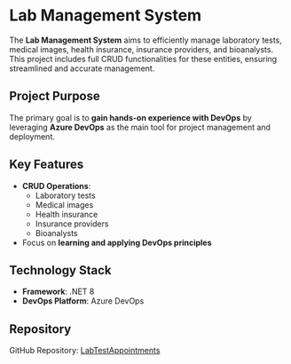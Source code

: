 # Lab Management System  

The **Lab Management System** aims to efficiently manage laboratory tests, medical images, health insurance, insurance providers, and bioanalysts. This project includes full CRUD functionalities for these entities, ensuring streamlined and accurate management.

## Project Purpose  
The primary goal is to **gain hands-on experience with DevOps** by leveraging **Azure DevOps** as the main tool for project management and deployment.

## Key Features  
- **CRUD Operations**:  
  - Laboratory tests  
  - Medical images  
  - Health insurance  
  - Insurance providers  
  - Bioanalysts  
- Focus on **learning and applying DevOps principles**  

## Technology Stack  
- **Framework**: .NET 8  
- **DevOps Platform**: Azure DevOps  

## Repository  
GitHub Repository: [LabTestAppointments](https://github.com/rachelyperezdev/LabTestAppointments.git)  
